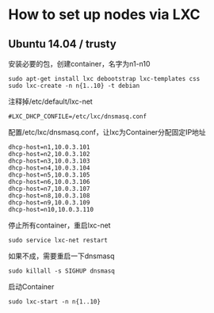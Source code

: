 # How to set up nodes via LXC

## Ubuntu 14.04 / trusty

安装必要的包，创建container，名字为n1-n10
```
sudo apt-get install lxc debootstrap lxc-templates css
sudo lxc-create -n n{1..10} -t debian
```

注释掉/etc/default/lxc-net
```
#LXC_DHCP_CONFILE=/etc/lxc/dnsmasq.conf
```

配置/etc/lxc/dnsmasq.conf，让lxc为Container分配固定IP地址
```
dhcp-host=n1,10.0.3.101
dhcp-host=n2,10.0.3.102
dhcp-host=n3,10.0.3.103
dhcp-host=n4,10.0.3.104
dhcp-host=n5,10.0.3.105
dhcp-host=n6,10.0.3.106
dhcp-host=n7,10.0.3.107
dhcp-host=n8,10.0.3.108
dhcp-host=n9,10.0.3.109
dhcp-host=n10,10.0.3.110
```

停止所有container，重启lxc-net
```
sudo service lxc-net restart
```

如果不成，需要重启一下dnsmasq
```
sudo killall -s SIGHUP dnsmasq
```

启动Container
```
sudo lxc-start -n n{1..10}
```
